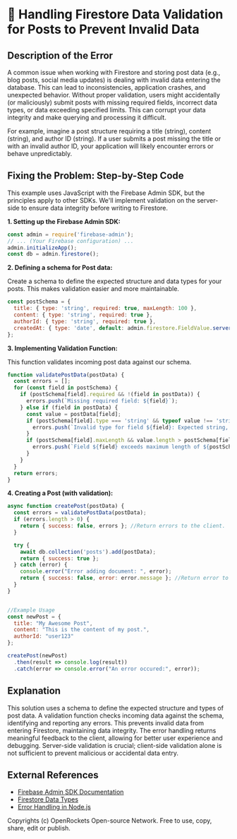 # 🐞 Handling Firestore Data Validation for Posts to Prevent Invalid Data


## Description of the Error

A common issue when working with Firestore and storing post data (e.g., blog posts, social media updates) is dealing with invalid data entering the database.  This can lead to inconsistencies, application crashes, and unexpected behavior.  Without proper validation, users might accidentally (or maliciously) submit posts with missing required fields, incorrect data types, or data exceeding specified limits. This can corrupt your data integrity and make querying and processing it difficult.

For example, imagine a post structure requiring a title (string), content (string), and author ID (string).  If a user submits a post missing the title or with an invalid author ID, your application will likely encounter errors or behave unpredictably.

## Fixing the Problem: Step-by-Step Code

This example uses JavaScript with the Firebase Admin SDK, but the principles apply to other SDKs. We'll implement validation on the server-side to ensure data integrity before writing to Firestore.

**1. Setting up the Firebase Admin SDK:**

```javascript
const admin = require('firebase-admin');
// ... (Your Firebase configuration) ...
admin.initializeApp();
const db = admin.firestore();
```

**2. Defining a schema for Post data:**

Create a schema to define the expected structure and data types for your posts. This makes validation easier and more maintainable.

```javascript
const postSchema = {
  title: { type: 'string', required: true, maxLength: 100 },
  content: { type: 'string', required: true },
  authorId: { type: 'string', required: true },
  createdAt: { type: 'date', default: admin.firestore.FieldValue.serverTimestamp() }, //Optional timestamp field
};
```

**3. Implementing Validation Function:**

This function validates incoming post data against our schema.

```javascript
function validatePostData(postData) {
  const errors = [];
  for (const field in postSchema) {
    if (postSchema[field].required && !(field in postData)) {
      errors.push(`Missing required field: ${field}`);
    } else if (field in postData) {
      const value = postData[field];
      if (postSchema[field].type === 'string' && typeof value !== 'string') {
        errors.push(`Invalid type for field ${field}: Expected string, got ${typeof value}`);
      }
      if (postSchema[field].maxLength && value.length > postSchema[field].maxLength) {
        errors.push(`Field ${field} exceeds maximum length of ${postSchema[field].maxLength}`);
      }
    }
  }
  return errors;
}
```

**4.  Creating a Post (with validation):**


```javascript
async function createPost(postData) {
  const errors = validatePostData(postData);
  if (errors.length > 0) {
    return { success: false, errors }; //Return errors to the client.
  }

  try {
    await db.collection('posts').add(postData);
    return { success: true };
  } catch (error) {
    console.error("Error adding document: ", error);
    return { success: false, error: error.message }; //Return error to the client
  }
}


//Example Usage
const newPost = {
  title: "My Awesome Post",
  content: "This is the content of my post.",
  authorId: "user123"
};

createPost(newPost)
  .then(result => console.log(result))
  .catch(error => console.error("An error occured:", error));
```

## Explanation

This solution uses a schema to define the expected structure and types of post data. A validation function checks incoming data against the schema, identifying and reporting any errors. This prevents invalid data from entering Firestore, maintaining data integrity.  The error handling returns meaningful feedback to the client, allowing for better user experience and debugging. Server-side validation is crucial; client-side validation alone is not sufficient to prevent malicious or accidental data entry.

## External References

* [Firebase Admin SDK Documentation](https://firebase.google.com/docs/admin/setup)
* [Firestore Data Types](https://firebase.google.com/docs/firestore/data-model#data-types)
* [Error Handling in Node.js](https://nodejs.org/api/errors.html)


Copyrights (c) OpenRockets Open-source Network. Free to use, copy, share, edit or publish.

